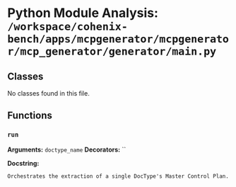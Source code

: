 # Python Module Analysis: `/workspace/cohenix-bench/apps/mcpgenerator/mcpgenerator/mcp_generator/generator/main.py`

## Classes

No classes found in this file.


## Functions

### `run`
**Arguments:** `doctype_name`
**Decorators:** ``

**Docstring:**
```
Orchestrates the extraction of a single DocType's Master Control Plan.
```

